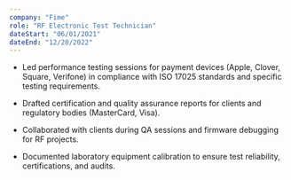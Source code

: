 ```yaml
---
company: "Fime"
role: "RF Electronic Test Technician"
dateStart: "06/01/2021"
dateEnd: "12/20/2022"
---
```


- Led performance testing sessions for payment devices (Apple, Clover, Square, Verifone) in compliance with ISO 17025 standards and specific testing requirements.

- Drafted certification and quality assurance reports for clients and regulatory bodies (MasterCard, Visa).

- Collaborated with clients during QA sessions and firmware debugging for RF projects.

- Documented laboratory equipment calibration to ensure test reliability, certifications, and audits.